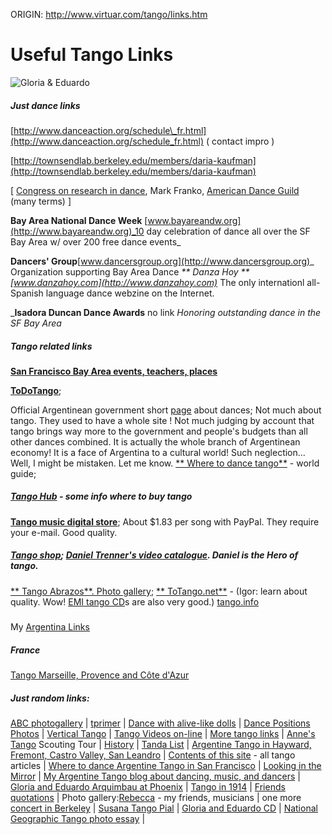 ORIGIN: http://www.virtuar.com/tango/links.htm

# Useful Tango Links

![Gloria & Eduardo](Gloria_y_Eduardo/embrace_th.jpg)

##### Just dance links

[http://www.danceaction.org/schedule\_fr.html](http://www.danceaction.org/schedule_fr.html) ( contact impro )

[http://townsendlab.berkeley.edu/members/daria-kaufman](http://townsendlab.berkeley.edu/members/daria-kaufman)

\[ [Congress on research in dance](http://en.wikipedia.org/wiki/Congress_on_Research_in_Dance), Mark Franko, [American Dance Guild](http://en.wikipedia.org/wiki/American_Dance_Guild) (many terms) \]

**Bay Area National Dance Week**
[www.bayareandw.org](http://www.bayareandw.org)_10 day celebration of dance all over the SF Bay Area w/ over 200 free dance events_

**Dancers' Group**[www.dancersgroup.org](http://www.dancersgroup.org)_
Organization supporting Bay Area Dance
_**
Danza Hoy
**[www.danzahoy.com](http://www.danzahoy.com)_
The only internationl all-Spanish language dance webzine on the Internet.

_**Isadora Duncan Dance Awards**
no link
_Honoring outstanding dance in the SF Bay Area_

##### Tango related links

[**San Francisco Bay Area events, teachers, places**](ongoing.htm)

[**ToDoTango**](http://www.todotango.com/english/main.html);

Official Argentinean government short [page](http://www.argentina.gob.ar/informacion/cultura/101-danzas.php) about dances; Not much about tango. They used to have a whole site ! Not much judging by account that tango brings way more to the government and people's budgets than all other dances combined. It is actually the whole branch of Argentinean economy! It is a face of Argentina to a cultural world! Such neglection... Well, I might be mistaken. Let me know.
[**
Where to dance tango**](where-dance-tango.htm) - world guide;

##### [Tango Hub](http://www.tangohub.co.uk/2013/05/where-to-buy-your-tango-music/) - some info where to buy tango
[](http://www.radiocubik.com/)[**Tango music digital store**](http://www.tangotunes.com/); About $1.83 per song with PayPal. They require your e-mail. Good quality.

##### [**Tango shop**](http://www.danieltrenner.com/); [Daniel Trenner's video catalogue](http://www.danieltrenner.com/). Daniel is the Hero of tango.
[**
Tango Abrazos**. Photo gallery](http://www.quilombo.nl/tango.html);
[**
ToTango.net**](http://www.totango.net/ttindex.html) - (Igor: learn about quality. Wow! [EMI tango CD](tango_weblog.htm#music)s are also very good.)
[](http://www.kidojo.it/tango/articoli_en.html)[tango.info](https://tango.info)

#####
My [Argentina Links](argentina_links.htm)

##### France

[Tango Marseille, Provence and Côte d'Azur](http://www.tangopourtous.fr/)

##### Just random links:

[ABC photogallery](http://www.abc.net.au/strictlydancing/gallery/) | [tprimer](http://nfo.net/dance/tprimer.html) | [Dance with alive-like dolls](http://www.nataliavillanueva.com/) | [Dance Positions Photos](http://members.isp01.net/hfsears/imAlbumPg/figures6.html) | [Vertical Tango](http://www.verticaltango.com) | [Tango Videos on-line](http://www.tangoevolution.com/main.cfm?id=2570) | [More tango links](linkblog.htm) | [Anne's Tango](http://www.scoutingtour.blogspot.com/) Scouting Tour | [History](history.htm) | [Tanda List](http://www.tejastango.com/tandas.html) | [Argentine Tango in Hayward, Fremont, Castro Valley, San Leandro](hayward.htm) | [Contents of this site](content.htm) - all tango articles | [Where to dance Argentine Tango in San Francisco](where.htm) | [Looking in the Mirror](articles/2005/looking_mirror.htm) | [My Argentine Tango blog about dancing, music, and dancers](tango_weblog.htm) | [Gloria and Eduardo Arquimbau at Phoenix](./Gloria_y_Eduardo/Gloria_Eduardo.htm) | [Tango in 1914](1914.htm) | [Friends quotations](articles/tangoL.htm) | Photo gallery:[Rebecca](../albums/becky_200512/index.htm) - my friends, musicians | one more [concert in Berkeley](../albums/becky_200506/index.htm) | [Susana Tango Pial](articles/pial/tango_pial.htm) | [Gloria and Eduardo CD](Gloria_y_Eduardo/Gloria_Eduardo.htm) | [National Geographic Tango photo essay](http://magma.nationalgeographic.com/ngm/0312/sights_n_sounds/media2.html) |